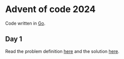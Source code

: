 # Advent of code 2024

Code written in [Go](https://go.dev/).

## Day 1

Read the problem definition [here](aoc/day01/day01.md) and the solution [here](aoc/day01/day01.ml).
